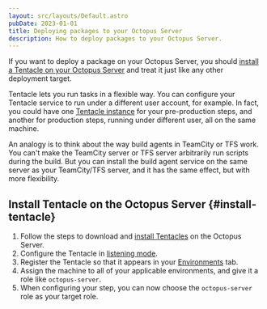 ```yaml
---
layout: src/layouts/Default.astro
pubDate: 2023-01-01
title: Deploying packages to your Octopus Server
description: How to deploy packages to your Octopus Server.
---
```


If you want to deploy a package on your Octopus Server, you should [install a Tentacle on your Octopus Server](#install-tentacle) and treat it just like any other deployment target.

Tentacle lets you run tasks in a flexible way. You can configure your Tentacle service to run under a different user account, for example. In fact, you could have one [Tentacle instance](/docs/administration/managing-infrastructure/managing-multiple-instances.md) for your pre-production steps, and another for production steps, running under different user, all on the same machine.

An analogy is to think about the way build agents in TeamCity or TFS work. You can't make the TeamCity server or TFS server arbitrarily run scripts during the build. But you can install the build agent service on the same server as your TeamCity/TFS server, and it has the same effect, but with more flexibility.

## Install Tentacle on the Octopus Server {#install-tentacle}

1. Follow the steps to download and [install Tentacles](/docs/infrastructure/deployment-targets/tentacle/windows/index.md) on the Octopus Server.
2. Configure the Tentacle in [listening mode](docs/infrastructure/deployment-targets/tentacle/windows/index.md#configure-a-listening-tentacle-recommended).
3. Register the Tentacle so that it appears in your [Environments](/docs/infrastructure/environments/index.md) tab.
4. Assign the machine to all of your applicable environments, and give it a role like `octopus-server`.
5. When configuring your step, you can now choose the `octopus-server` role as your target role.
